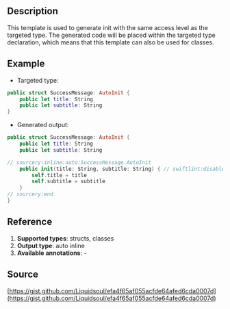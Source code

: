 ## Description
This template is used to generate init with the same access level as the targeted type. The generated code will be placed within the targeted type declaration, which means that this template can also be used for classes.

## Example
- Targeted type:

```swift
public struct SuccessMessage: AutoInit {
    public let title: String
    public let subtitle: String
}
```

- Generated output:

```swift
public struct SuccessMessage: AutoInit {
    public let title: String
    public let subtitle: String

// sourcery:inline:auto:SuccessMessage.AutoInit
    public init(title: String, subtitle: String) { // swiftlint:disable:this line_length
        self.title = title
        self.subtitle = subtitle
    }
// sourcery:end
}
```

## Reference

1. **Supported types**: structs, classes
2. **Output type**: auto inline
3. **Available annotations**: -

## Source 
[https://gist.github.com/Liquidsoul/efa4f65af055acfde64afed6cda0007d](https://gist.github.com/Liquidsoul/efa4f65af055acfde64afed6cda0007d)